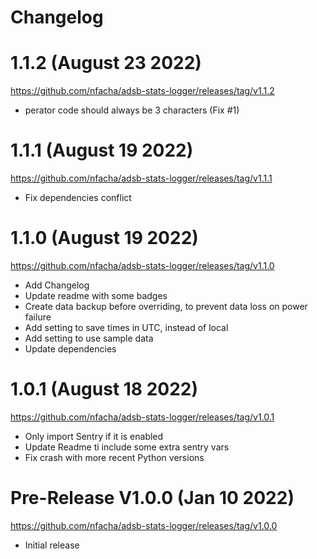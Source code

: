 # Changelog

# 1.1.2 (August 23 2022)
https://github.com/nfacha/adsb-stats-logger/releases/tag/v1.1.2
- perator code should always be 3 characters (Fix #1)

# 1.1.1 (August 19 2022)
https://github.com/nfacha/adsb-stats-logger/releases/tag/v1.1.1
- Fix dependencies conflict

# 1.1.0 (August 19 2022)
https://github.com/nfacha/adsb-stats-logger/releases/tag/v1.1.0
- Add Changelog
- Update readme with some badges
- Create data backup before overriding, to prevent data loss on power failure
- Add setting to save times in UTC, instead of local
- Add setting to use sample data
- Update dependencies

# 1.0.1 (August 18 2022)
https://github.com/nfacha/adsb-stats-logger/releases/tag/v1.0.1
- Only import Sentry if it is enabled
- Update Readme ti include some extra sentry vars
- Fix crash with more recent Python versions

# Pre-Release V1.0.0 (Jan 10 2022)
https://github.com/nfacha/adsb-stats-logger/releases/tag/v1.0.0

- Initial release